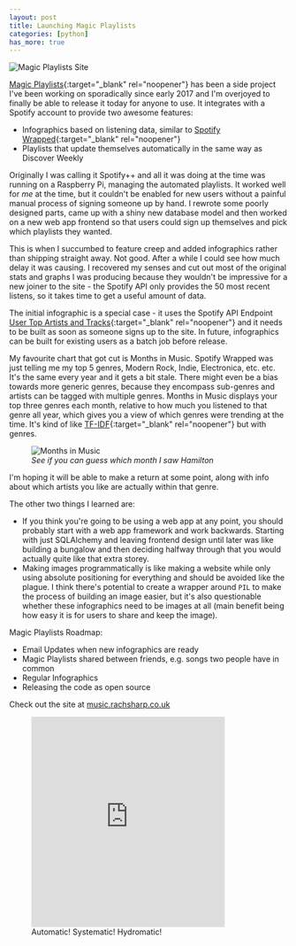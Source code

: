 ```yaml
---
layout: post
title: Launching Magic Playlists
categories: [python]
has_more: true
---
```


<img src="{{ site.baseurl }}public/images/magic_playlists.png" alt="Magic Playlists Site">

[Magic Playlists](https://music.rachsharp.co.uk){:target="_blank" rel="noopener"} has been a side project I've been working on sporadically since early 2017 and I'm
overjoyed to finally be able to release it today for anyone to use. It integrates with a Spotify
account to provide two awesome features: <!--more-->

- Infographics based on listening data, similar to [Spotify Wrapped](https://spotifywrapped.com){:target="_blank" rel="noopener"}
- Playlists that update themselves automatically in the same way as Discover Weekly

Originally I was calling it Spotify++ and all it was doing at the time was running on a Raspberry Pi, managing the automated playlists.
It worked well for _me_ at the time, but it couldn't
be enabled for new users without a painful manual process of signing someone up by hand.
I rewrote some poorly designed parts, came up with a shiny new database model and then worked on a new
web app frontend so that users could sign up themselves and pick which playlists they wanted.

This is when I succumbed to feature creep and added infographics rather than shipping straight away.
Not good. After a while I could see how much delay it was causing. I recovered my senses and cut
out most of the original stats and graphs I was producing because they wouldn't be impressive for a new
joiner to the site - the Spotify API only provides the 50 most recent listens, so it takes time to get
a useful amount of data.

The initial infographic is a special case - it uses the Spotify API Endpoint 
[User Top Artists and Tracks](https://developer.spotify.com/documentation/web-api/reference/personalization/get-users-top-artists-and-tracks/){:target="_blank" rel="noopener"}
and it needs to be built as soon as someone signs up to the site. In future, infographics can be built for existing
users as a batch job before release.

My favourite chart that got cut is Months in Music. Spotify Wrapped was just telling me my top 5 genres,
Modern Rock, Indie, Electronica, etc. etc. It's the same every year and it gets a bit stale. There might
even be a bias towards more generic genres, because they encompass sub-genres and artists can be tagged
with multiple genres. Months in Music displays your top three genres each month, relative to how much
you listened to that genre all year, which gives you a view of which genres were trending at the time.
It's kind of like [TF-IDF](https://en.wikipedia.org/wiki/Tf–idf){:target="_blank" rel="noopener"} but with genres.

<figure>
    <img src="{{ site.baseurl }}public/images/months_in_music.png" alt="Months in Music">
    <figcaption><i>See if you can guess which month I saw Hamilton</i></figcaption>
</figure>

I'm hoping it will be able to make a return at some point, along with info about which artists you like are
actually within that genre.

The other two things I learned are:

- If you think you're going to be using a web app at any point, you should probably start with a web app framework and
work backwards. Starting with just SQLAlchemy and leaving frontend design until later was like building
a bungalow and then deciding halfway through that you would actually quite like that extra storey.
- Making images programmatically is like making a website while only using absolute positioning for everything
and should be avoided like the plague. I think there's potential to create a wrapper around `PIL` to make the process
of building an image easier, but it's also questionable whether these infographics need to be images at all (main
benefit being how easy it is for users to share and keep the image).

Magic Playlists Roadmap:

- Email Updates when new infographics are ready
- Magic Playlists shared between friends, e.g. songs two people have in common
- Regular Infographics
- Releasing the code as open source

Check out the site at [music.rachsharp.co.uk](https://music.rachsharp.co.uk)

<figure>
    <iframe class="iframe-img" src="https://open.spotify.com/embed/user/rachel94sharp/playlist/67lBTn759313qtfzawWcxz" width="350" height="380" frameborder="0" allowtransparency="true" allow="encrypted-media"></iframe>
    <figcaption>Automatic! Systematic! Hydromatic!</figcaption>
</figure>
